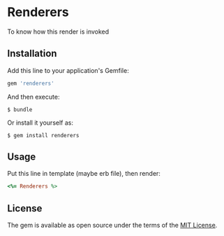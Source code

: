 # Renderers

To know how this render is invoked

## Installation

Add this line to your application's Gemfile:

```ruby
gem 'renderers'
```

And then execute:

    $ bundle

Or install it yourself as:

    $ gem install renderers

## Usage

Put this line in template (maybe erb file), then render:

```ruby
<%= Renderers %>
```

## License

The gem is available as open source under the terms of the [MIT License](http://opensource.org/licenses/MIT).

